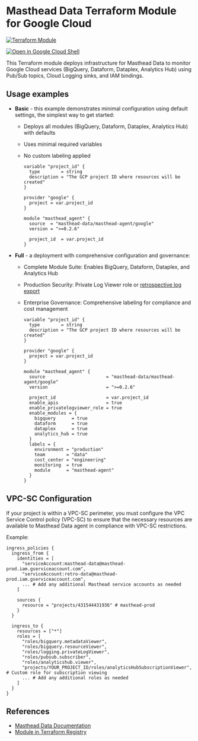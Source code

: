 # Masthead Data Terraform Module for Google Cloud

[![Terraform Module](https://img.shields.io/badge/Terraform-Module-blue.svg)](https://registry.terraform.io/modules/masthead-data/masthead-agent/google/latest)

[![Open in Google Cloud Shell](https://gstatic.com/cloudssh/images/open-btn.svg)](https://shell.cloud.google.com/cloudshell/editor?cloudshell_git_repo=https%3A%2F%2Fgithub.com%2FMasthead-Data%2Fterraform-google-masthead-agent)

This Terraform module deploys infrastructure for Masthead Data to monitor Google Cloud services (BigQuery, Dataform, Dataplex, Analytics Hub) using Pub/Sub topics, Cloud Logging sinks, and IAM bindings.

## Usage examples

- **Basic** - this example demonstrates minimal configuration using default settings, the simplest way to get started:

  - Deploys all modules (BigQuery, Dataform, Dataplex, Analytics Hub) with defaults
  - Uses minimal required variables
  - No custom labeling applied

    ```hcl
    variable "project_id" {
      type        = string
      description = "The GCP project ID where resources will be created"
    }

    provider "google" {
      project = var.project_id
    }

    module "masthead_agent" {
      source  = "masthead-data/masthead-agent/google"
      version = ">=0.2.6"

      project_id  = var.project_id
    }
    ```

- **Full** - a deployment with comprehensive configuration and governance:

  - Complete Module Suite: Enables BigQuery, Dataform, Dataplex, and Analytics Hub
  - Production Security: Private Log Viewer role or [retrospective log export](https://docs.mastheadata.com/set-up/saas-manual-resource-creation-google-cloud-+-bigquery#export-retrospective-logs)
  - Enterprise Governance: Comprehensive labeling for compliance and cost management

    ```hcl
    variable "project_id" {
      type        = string
      description = "The GCP project ID where resources will be created"
    }

    provider "google" {
      project = var.project_id
    }

    module "masthead_agent" {
      source                       = "masthead-data/masthead-agent/google"
      version                      = ">=0.2.6"

      project_id                   = var.project_id
      enable_apis                  = true
      enable_privatelogviewer_role = true
      enable_modules = {
        bigquery      = true
        dataform      = true
        dataplex      = true
        analytics_hub = true
      }
      labels = {
        environment = "production"
        team        = "data"
        cost_center = "engineering"
        monitoring  = true
        module      = "masthead-agent"
      }
    }
    ```

## VPC-SC Configuration

If your project is within a VPC-SC perimeter, you must configure the VPC Service Control policy (VPC-SC) to ensure that the necessary resources are available to Masthead Data agent in compliance with VPC-SC restrictions.

Example:

  ```hcl
  ingress_policies {
    ingress_from {
      identities = [
        "serviceAccount:masthead-data@masthead-prod.iam.gserviceaccount.com",
        "serviceAccount:retro-data@masthead-prod.iam.gserviceaccount.com",
        ... # Add any additional Masthead service accounts as needed
      ]

      sources {
        resource = "projects/431544431936" # masthead-prod
      }
    }

    ingress_to {
      resources = ["*"]
      roles = [
        "roles/bigquery.metadataViewer",
        "roles/bigquery.resourceViewer",
        "roles/logging.privateLogViewer",
        "roles/pubsub.subscriber",
        "roles/analyticshub.viewer",
        "projects/YOUR_PROJECT_ID/roles/analyticsHubSubscriptionViewer", # Custom role for subscription viewing
        ... # Add any additional roles as needed
      ]
    }
  }
  ```

## References

- [Masthead Data Documentation](https://docs.mastheadata.com/saas-manual-resource-creation-google-cloud-+-bigquery)
- [Module in Terraform Registry](https://registry.terraform.io/modules/masthead-data/masthead-agent/google/latest)
